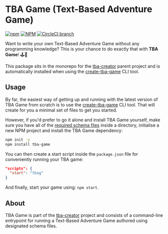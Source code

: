 # TBA Game (Text-Based Adventure Game)

[![npm](https://img.shields.io/npm/v/tba-game.svg?style=flat-square)](https://www.npmjs.com/package/tba-game)
[![NPM](https://img.shields.io/npm/l/tba-game.svg?style=flat-square)](https://www.npmjs.com/package/tba-game)
[![CircleCI branch](https://img.shields.io/circleci/project/github/AaronLeoCooper/tba-creator/master.svg?style=flat-square)](https://circleci.com/gh/AaronLeoCooper/tba-creator/tree/master)

Want to write your own Text-Based Adventure Game without any programming knowledge?
This is your chance to do exactly that with **TBA Game**! 🕹🎲

This package sits in the monorepo for the [tba-creator][tbac] parent project and is automatically
installed when using the [create-tba-game][create-tba-game] CLI tool.

## Usage

By far, the easiest way of getting up and running with the latest version of TBA Game from scratch
is to use the [create-tba-game][create-tba-game] CLI tool. That will create for you a minimal set
of files to get you started.

However, if you'd prefer to go it alone and install TBA Game yourself, make sure you have all of the
[required schema files][tbac-schema] inside a directory, initialise a new NPM project and install
the TBA Game dependency:

```bash
npm init -y
npm install tba-game
```

You can then create a start script inside the `package.json` file for conveniently running your
TBA game:

```json
"scripts": {
  "start": "tbag"
}
```

And finally, start your game using: `npm start`.

## About

TBA Game is part of the [tba-creator][tbac] project and consists of a command-line entrypoint
for running a Text-Based Adventure Game authored using designated schema files.

[tbac]: https://github.com/AaronLeoCooper/tba-creator
[tbac-usage]: https://github.com/AaronLeoCooper/tba-creator#Usage
[tbac-schema]: https://github.com/AaronLeoCooper/tba-creator#Schema
[create-tba-game]: https://github.com/AaronLeoCooper/tba-creator/tree/master/packages/create-tba-game
